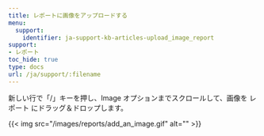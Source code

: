 ```yaml
---
title: レポートに画像をアップロードする
menu:
  support:
    identifier: ja-support-kb-articles-upload_image_report
support:
- レポート
toc_hide: true
type: docs
url: /ja/support/:filename
---
```


新しい行で「/」キーを押し、Image オプションまでスクロールして、画像を レポート にドラッグ＆ドロップします。

{{< img src="/images/reports/add_an_image.gif" alt="" >}}